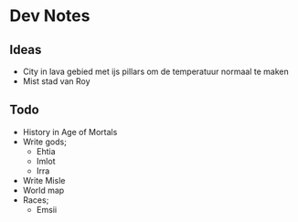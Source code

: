 

# Dev Notes

## Ideas
- City in lava gebied met ijs pillars om de temperatuur normaal te maken
- Mist stad van Roy


## Todo

- History in Age of Mortals
- Write gods;
  - Ehtia
  - Imlot
  - Irra
- Write Misle
- World map
- Races;
  - Emsii
